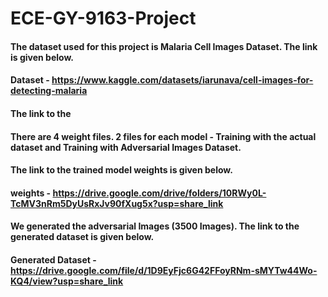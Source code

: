 # ECE-GY-9163-Project

#### The dataset used for this project is Malaria Cell Images Dataset. The link is given below.
#### Dataset - https://www.kaggle.com/datasets/iarunava/cell-images-for-detecting-malaria

#### The link to the 

#### There are 4 weight files. 2 files for each model - Training with the actual dataset and Training with Adversarial Images Dataset.
#### The link to the trained model weights is given below.
#### weights - https://drive.google.com/drive/folders/10RWy0L-TcMV3nRm5DyUsRxJv90fXug5x?usp=share_link

#### We generated the adversarial Images (3500 Images). The link to the generated dataset is given below.
#### Generated Dataset - https://drive.google.com/file/d/1D9EyFjc6G42FFoyRNm-sMYTw44Wo-KQ4/view?usp=share_link
